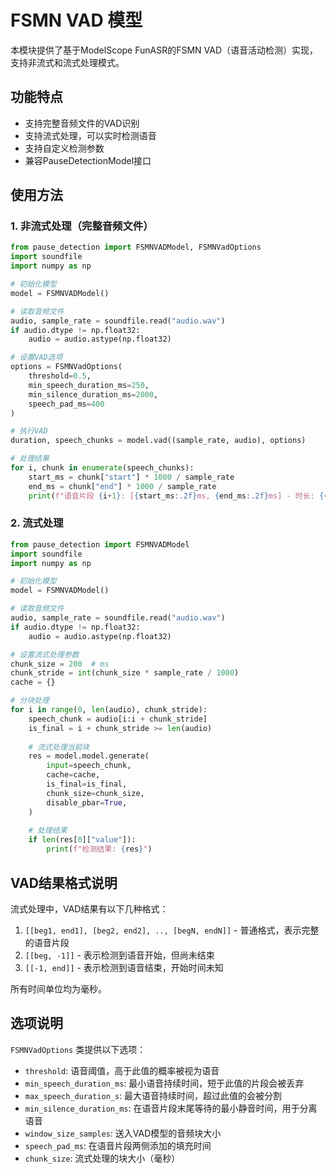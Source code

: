 # FSMN VAD 模型

本模块提供了基于ModelScope FunASR的FSMN VAD（语音活动检测）实现，支持非流式和流式处理模式。

## 功能特点

- 支持完整音频文件的VAD识别
- 支持流式处理，可以实时检测语音
- 支持自定义检测参数
- 兼容PauseDetectionModel接口

## 使用方法

### 1. 非流式处理（完整音频文件）

```python
from pause_detection import FSMNVADModel, FSMNVadOptions
import soundfile
import numpy as np

# 初始化模型
model = FSMNVADModel()

# 读取音频文件
audio, sample_rate = soundfile.read("audio.wav")
if audio.dtype != np.float32:
    audio = audio.astype(np.float32)

# 设置VAD选项
options = FSMNVadOptions(
    threshold=0.5,
    min_speech_duration_ms=250,
    min_silence_duration_ms=2000,
    speech_pad_ms=400
)

# 执行VAD
duration, speech_chunks = model.vad((sample_rate, audio), options)

# 处理结果
for i, chunk in enumerate(speech_chunks):
    start_ms = chunk["start"] * 1000 / sample_rate
    end_ms = chunk["end"] * 1000 / sample_rate
    print(f"语音片段 {i+1}: [{start_ms:.2f}ms, {end_ms:.2f}ms] - 时长: {(end_ms-start_ms)/1000:.2f}秒")
```

### 2. 流式处理

```python
from pause_detection import FSMNVADModel
import soundfile
import numpy as np

# 初始化模型
model = FSMNVADModel()

# 读取音频文件
audio, sample_rate = soundfile.read("audio.wav")
if audio.dtype != np.float32:
    audio = audio.astype(np.float32)

# 设置流式处理参数
chunk_size = 200  # ms
chunk_stride = int(chunk_size * sample_rate / 1000)
cache = {}

# 分块处理
for i in range(0, len(audio), chunk_stride):
    speech_chunk = audio[i:i + chunk_stride]
    is_final = i + chunk_stride >= len(audio)
    
    # 流式处理当前块
    res = model.model.generate(
        input=speech_chunk,
        cache=cache,
        is_final=is_final,
        chunk_size=chunk_size,
        disable_pbar=True,
    )
    
    # 处理结果
    if len(res[0]["value"]):
        print(f"检测结果: {res}")
```

## VAD结果格式说明

流式处理中，VAD结果有以下几种格式：

1. `[[beg1, end1], [beg2, end2], .., [begN, endN]]` - 普通格式，表示完整的语音片段
2. `[[beg, -1]]` - 表示检测到语音开始，但尚未结束
3. `[[-1, end]]` - 表示检测到语音结束，开始时间未知

所有时间单位均为毫秒。

## 选项说明

`FSMNVadOptions` 类提供以下选项：

- `threshold`: 语音阈值，高于此值的概率被视为语音
- `min_speech_duration_ms`: 最小语音持续时间，短于此值的片段会被丢弃
- `max_speech_duration_s`: 最大语音持续时间，超过此值的会被分割
- `min_silence_duration_ms`: 在语音片段末尾等待的最小静音时间，用于分离语音
- `window_size_samples`: 送入VAD模型的音频块大小
- `speech_pad_ms`: 在语音片段两侧添加的填充时间
- `chunk_size`: 流式处理的块大小（毫秒） 